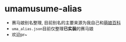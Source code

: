 # umamusume-alias
- 赛马娘别名整理, 目前别名的主要来源为我自己和[萌娘百科](https://zh.moegirl.org.cn/%E8%B5%9B%E9%A9%AC%E5%A8%98_Pretty_Derby/%E6%88%90%E5%8F%A5%E4%B8%8E%E6%A2%97#角色外号)
- `uma_alias.json`目前仅整理**已实装**的赛马娘
- 欢迎pr~
